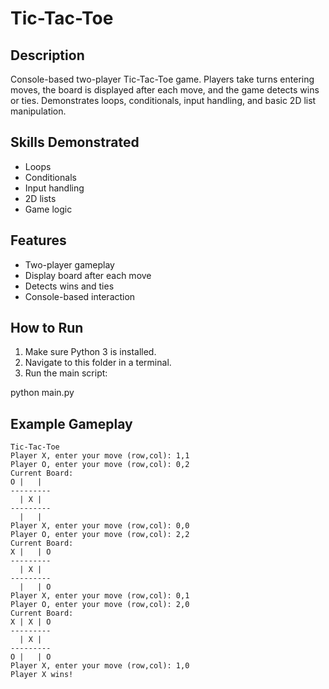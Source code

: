 # Tic-Tac-Toe

## Description
Console-based two-player Tic-Tac-Toe game. Players take turns entering moves, the board is displayed after each move, and the game detects wins or ties. Demonstrates loops, conditionals, input handling, and basic 2D list manipulation.

## Skills Demonstrated
- Loops
- Conditionals
- Input handling
- 2D lists
- Game logic

## Features
- Two-player gameplay
- Display board after each move
- Detects wins and ties
- Console-based interaction

## How to Run
1. Make sure Python 3 is installed.
2. Navigate to this folder in a terminal.
3. Run the main script:

python main.py

## Example Gameplay

```text
Tic-Tac-Toe
Player X, enter your move (row,col): 1,1
Player O, enter your move (row,col): 0,2
Current Board:
O |   |  
---------
  | X |  
---------
  |   |  
Player X, enter your move (row,col): 0,0
Player O, enter your move (row,col): 2,2
Current Board:
X |   | O
---------
  | X |  
---------
  |   | O
Player X, enter your move (row,col): 0,1
Player O, enter your move (row,col): 2,0
Current Board:
X | X | O
---------
  | X |  
---------
O |   | O
Player X, enter your move (row,col): 1,0
Player X wins!
```